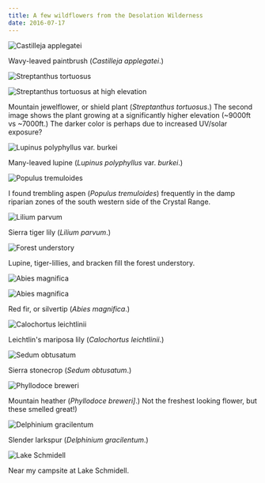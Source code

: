 ```yaml
---
title: A few wildflowers from the Desolation Wilderness
date: 2016-07-17
---
```


![Castilleja applegatei](/images/2016-07-17/DSCF5450.jpg)

Wavy-leaved paintbrush (*Castilleja applegatei*.)

![Streptanthus tortuosus](/images/2016-07-17/DSCF5483.jpg)

![Streptanthus tortuosus at high elevation](/images/2016-07-17/DSCF5858.jpg)

Mountain jewelflower, or shield plant (*Streptanthus tortuosus*.) The second image shows the plant growing at a significantly higher elevation (~9000ft vs ~7000ft.) The darker color is perhaps due to increased UV/solar exposure?

![Lupinus polyphyllus var. burkei](/images/2016-07-17/DSCF5486.jpg)

Many-leaved lupine (*Lupinus polyphyllus* var. *burkei*.)

![Populus tremuloides](/images/2016-07-17/DSCF5493.jpg)

I found trembling aspen (*Populus tremuloides*) frequently in the damp riparian zones of the south western side of the Crystal Range.

![Lilium parvum](/images/2016-07-17/DSCF5499.jpg)

Sierra tiger lily (*Lilium parvum*.)

![Forest understory](/images/2016-07-17/DSCF5501.jpg)

Lupine, tiger-lillies, and bracken fill the forest understory.

![Abies magnifica](/images/2016-07-17/DSCF5504.jpg)

![Abies magnifica](/images/2016-07-17/DSCF5675.jpg)

Red fir, or silvertip (*Abies magnifica*.)

![Calochortus leichtlinii](/images/2016-07-17/DSCF5520.jpg)

Leichtlin's mariposa lily (*Calochortus leichtlinii*.)

![Sedum obtusatum](/images/2016-07-17/DSCF5541.jpg)

Sierra stonecrop (*Sedum obtusatum*.)

![Phyllodoce breweri](/images/2016-07-17/DSCF5548.jpg)

Mountain heather (*Phyllodoce breweri]*.) Not the freshest looking flower, but these smelled great!)

![Delphinium gracilentum](/images/2016-07-17/DSCF5687.jpg)

Slender larkspur (*Delphinium gracilentum*.)

![Lake Schmidell](/images/2016-07-17/DSCF5791.jpg)

Near my campsite at Lake Schmidell.